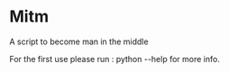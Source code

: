 # Mitm
A script to become man in the middle


For the first use please run : python --help for more info.

